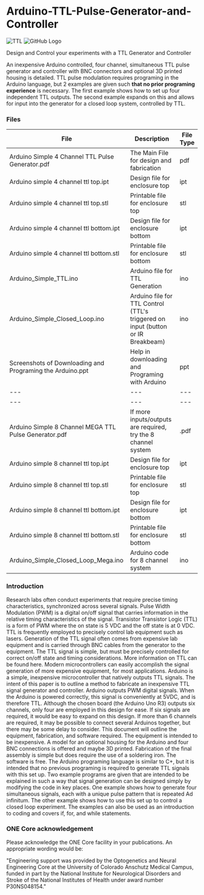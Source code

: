 # Arduino-TTL-Pulse-Generator-and-Controller

![TTL](https://github.com/OptogeneticsandNeuralEngineeringCore/Arduino-TTL-Pulse-Generator-and-Controller/blob/master/Capture.JPG)
![GitHub Logo](/images/logo.png)

Design and Control your experiments with a TTL Generator and Controller

An inexpensive Arduino controlled, four channel, simultaneous TTL pulse generator and controller with BNC connectors and optional 3D printed housing is detailed. TTL pulse modulation requires programing in the Arduino language, but 2 examples are given such **that no prior programing experience** is necessary. The first example shows how to set up four independent TTL outputs. The second example expands on this and allows for input into the generator for a closed loop system, controlled by TTL.

### Files

| File | Description | File Type  |
| --- | --- | --- |
| Arduino Simple 4 Channel TTL Pulse Generator.pdf | The Main File for design and fabrication | pdf |
| Arduino simple 4 channel ttl top.ipt | Design file for enclosure top | ipt |
| Arduino simple 4 channel ttl top.stl | Printable file for enclosure top | stl |
| Arduino simple 4 channel ttl bottom.ipt | Design file for enclosure bottom | ipt |
| Arduino simple 4 channel ttl bottom.stl | Printable file for enclosure bottom | stl |
| Arduino_Simple_TTL.ino | Arduino file for TTL Generation | ino |
| Arduino_Simple_Closed_Loop.ino | Arduino file for TTL Control (TTL's triggered on input (button or IR Breakbeam) |ino |
| Screenshots of Downloading and Programing the Arduino.ppt | Help in downloading and Programing with Arduino | ppt |
| --- | --- | --- |
| --- | --- | --- |
| Arduino Simple 8 Channel MEGA TTL Pulse Generator.pdf | If more inputs/outputs are required, try the 8 channel system | .pdf |
| Arduino simple 8 channel ttl top.ipt | Design file for enclosure top | ipt |
| Arduino simple 8 channel ttl top.stl | Printable file for enclosure top | stl |
| Arduino simple 8 channel ttl bottom.ipt | Design file for enclosure bottom | ipt |
| Arduino simple 8 channel ttl bottom.stl | Printable file for enclosure bottom |stl |
| Arduino_Simple_Closed_Loop_Mega.ino | Arduino code for 8 channel system | ino |



### Introduction
Research labs often conduct experiments that require precise timing characteristics, synchronized across several signals. Pulse Width Modulation (PWM) is a digital on/off signal that carries information in the relative timing characteristics of the signal. Transistor Transistor Logic (TTL) is a form of PWM where the on state is 5 VDC and the off state is at 0 VDC. TTL is frequently employed to precisely control lab equipment such as lasers. Generation of the TTL signal often comes from expensive lab equipment and is carried through BNC cables from the generator to the equipment. The TTL signal is simple, but must be precisely controlled for correct on/off state and timing considerations. More information on TTL can be found here. Modern microcontrollers can easily accomplish the signal generation of more expensive equipment, for most applications. Arduino is a simple, inexpensive microcontroller that natively outputs TTL signals. The intent of this paper is to outline a method to fabricate an inexpensive TTL signal generator and controller. 
Arduino outputs PWM digital signals. When the Arduino is powered correctly, this signal is conveniently at 5VDC, and is therefore TTL. Although the chosen board (the Arduino Uno R3) outputs six channels, only four are employed in this design for ease. If six signals are required, it would be easy to expand on this design. If more than 6 channels are required, it may be possible to connect several Arduinos together, but there may be some delay to consider.
This document will outline the equipment, fabrication, and software required. The equipment is intended to be inexpensive. A model for an optional housing for the Arduino and four BNC connections is offered and maybe 3D printed. Fabrication of the final assembly is simple but does require the use of a soldering iron. The software is free. The Arduino programing language is similar to C+, but it is intended that no previous programing is required to generate TTL signals with this set up. Two example programs are given that are intended to be explained in such a way that signal generation can be designed simply by modifying the code in key places. One example shows how to generate four simultaneous signals, each with a unique pulse pattern that is repeated Ad infinitum. The other example shows how to use this set up to control a closed loop experiment. The examples can also be used as an introduction to coding and covers if, for, and while statements.

### ONE Core acknowledgement 
Please acknowledge the ONE Core facility in your publications. An appropriate wording would be:

"Engineering support was provided by the Optogenetics and Neural Engineering Core at the University of Colorado Anschutz Medical Campus, funded in part by the National Institute for Neurological Disorders and Stroke of the National Institutes of Health under award number P30NS048154."
